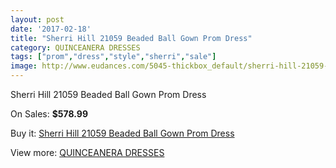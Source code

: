 ```yaml
---
layout: post
date: '2017-02-18'
title: "Sherri Hill 21059 Beaded Ball Gown Prom Dress"
category: QUINCEANERA DRESSES
tags: ["prom","dress","style","sherri","sale"]
image: http://www.eudances.com/5045-thickbox_default/sherri-hill-21059-beaded-ball-gown-prom-dress.jpg
---
```

Sherri Hill 21059 Beaded Ball Gown Prom Dress

On Sales: **$578.99**
<a href="https://www.eudances.com/en/quinceanera-dresses/1706-sherri-hill-21059-beaded-ball-gown-prom-dress.html"><amp-img layout="responsive" width="600" height="600" src="//www.eudances.com/5045-thickbox_default/sherri-hill-21059-beaded-ball-gown-prom-dress.jpg" alt="Sherri Hill 21059 Beaded Ball Gown Prom Dress 0" /></a>
<a href="https://www.eudances.com/en/quinceanera-dresses/1706-sherri-hill-21059-beaded-ball-gown-prom-dress.html"><amp-img layout="responsive" width="600" height="600" src="//www.eudances.com/5046-thickbox_default/sherri-hill-21059-beaded-ball-gown-prom-dress.jpg" alt="Sherri Hill 21059 Beaded Ball Gown Prom Dress 1" /></a>
<a href="https://www.eudances.com/en/quinceanera-dresses/1706-sherri-hill-21059-beaded-ball-gown-prom-dress.html"><amp-img layout="responsive" width="600" height="600" src="//www.eudances.com/5047-thickbox_default/sherri-hill-21059-beaded-ball-gown-prom-dress.jpg" alt="Sherri Hill 21059 Beaded Ball Gown Prom Dress 2" /></a>
<a href="https://www.eudances.com/en/quinceanera-dresses/1706-sherri-hill-21059-beaded-ball-gown-prom-dress.html"><amp-img layout="responsive" width="600" height="600" src="//www.eudances.com/5048-thickbox_default/sherri-hill-21059-beaded-ball-gown-prom-dress.jpg" alt="Sherri Hill 21059 Beaded Ball Gown Prom Dress 3" /></a>
<a href="https://www.eudances.com/en/quinceanera-dresses/1706-sherri-hill-21059-beaded-ball-gown-prom-dress.html"><amp-img layout="responsive" width="600" height="600" src="//www.eudances.com/5049-thickbox_default/sherri-hill-21059-beaded-ball-gown-prom-dress.jpg" alt="Sherri Hill 21059 Beaded Ball Gown Prom Dress 4" /></a>
<a href="https://www.eudances.com/en/quinceanera-dresses/1706-sherri-hill-21059-beaded-ball-gown-prom-dress.html"><amp-img layout="responsive" width="600" height="600" src="//www.eudances.com/5050-thickbox_default/sherri-hill-21059-beaded-ball-gown-prom-dress.jpg" alt="Sherri Hill 21059 Beaded Ball Gown Prom Dress 5" /></a>

Buy it: [Sherri Hill 21059 Beaded Ball Gown Prom Dress](https://www.eudances.com/en/quinceanera-dresses/1706-sherri-hill-21059-beaded-ball-gown-prom-dress.html "Sherri Hill 21059 Beaded Ball Gown Prom Dress")

View more: [QUINCEANERA DRESSES](https://www.eudances.com/en/17-quinceanera-dresses "QUINCEANERA DRESSES")